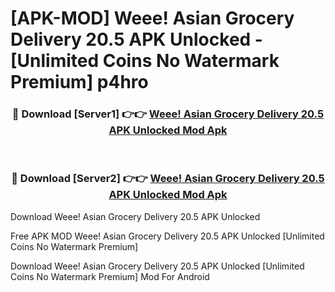 # [APK-MOD] Weee! Asian Grocery Delivery 20.5 APK Unlocked - [Unlimited Coins No Watermark Premium] p4hro



<div align="center">
<h3>🔴 Download [Server1] 👉👉 <a href="https://momento.my/?title=Weee!_Asian_Grocery_Delivery_20.5_APK_Unlocked">Weee! Asian Grocery Delivery 20.5 APK Unlocked Mod Apk</a></h3><br>

<h3>🔴 Download [Server2] 👉👉 <a href="https://momento.my/?title=Weee!_Asian_Grocery_Delivery_20.5_APK_Unlocked">Weee! Asian Grocery Delivery 20.5 APK Unlocked Mod Apk</a></h3>
</div>



Download Weee! Asian Grocery Delivery 20.5 APK Unlocked 

Free APK MOD Weee! Asian Grocery Delivery 20.5 APK Unlocked [Unlimited Coins No Watermark Premium]

Download Weee! Asian Grocery Delivery 20.5 APK Unlocked [Unlimited Coins No Watermark Premium] Mod For Android
